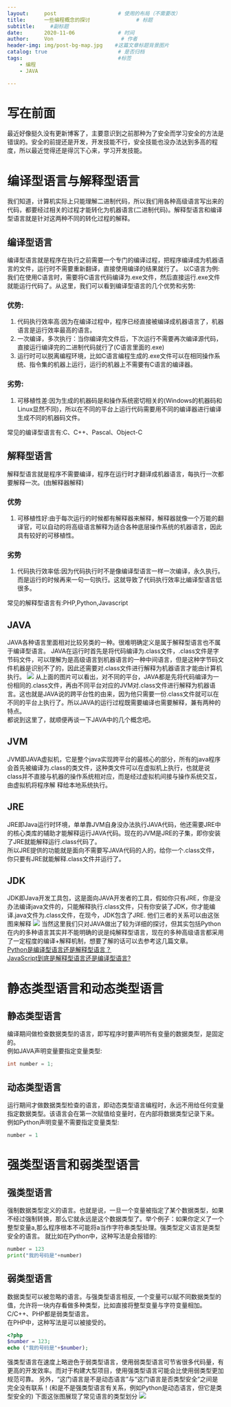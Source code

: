 ```yaml
---
layout:     post                    # 使用的布局（不需要改）
title:      一些编程概念的探讨               # 标题 
subtitle:     #副标题
date:       2020-11-06              # 时间
author:     Von                      # 作者
header-img: img/post-bg-map.jpg    #这篇文章标题背景图片
catalog: true                       # 是否归档
tags:                               #标签
    - 编程
    - JAVA

---
```

# 写在前面
最近好像挺久没有更新博客了，主要意识到之前那种为了安全而学习安全的方法是错误的。安全的前提还是开发，开发技能不行，安全技能也没办法达到多高的程度，所以最近觉得还是得沉下心来，学习开发技能。 
# 编译型语言与解释型语言 
我们知道，计算机实际上只能理解二进制代码，所以我们用各种高级语言写出来的代码，都要经过相关的过程才能转化为机器语言(二进制代码)。解释型语言和编译型语言就是针对这两种不同的转化过程的解释。
## 编译型语言
编译型语言就是程序在执行之前需要一个专门的编译过程，把程序编译成为机器语言的文件，运行时不需要重新翻译，直接使用编译的结果就行了。
以C语言为例:我们在使用C语言时，需要将C语言代码编译为.exe文件，然后直接运行.exe文件就能运行代码了。从这里，我们可以看到编译型语言的几个优势和劣势:
### 优势:
1. 代码执行效率高:因为在编译过程中，程序已经直接被编译成机器语言了，机器语言是运行效率最高的语言。
2. 一次编译，多次执行：当你编译完文件后，下次运行不需要再次编译源代码，直接运行编译完的二进制代码就行了(C语言里面的.exe)
3. 运行时可以脱离编程环境，比如C语言编程生成的.exe文件可以在相同操作系统、指令集的机器上运行，运行的机器上不需要有C语言的编译器。
### 劣势:
1. 可移植性差:因为生成的机器码是和操作系统密切相关的(Windows的机器码和Linux显然不同)，所以在不同的平台上运行代码需要用不同的编译器进行编译生成不同的机器码文件。

常见的编译型语言有:C、C++、Pascal、Object-C
## 解释型语言
解释型语言就是程序不需要编译，程序在运行时才翻译成机器语言，每执行一次都要解释一次。(由解释器解释)
### 优势
1. 可移植性好:由于每次运行的时候都有解释器来解释，解释器就像一个万能的翻译官，可以自动的将高级语言解释为适合各种底层操作系统的机器语言，因此具有较好的可移植性。
### 劣势
1. 代码执行效率低:因为代码执行时不是像编译型语言一样一次编译，永久执行。而是运行的时候再来一句一句执行。这就导致了代码执行效率比编译型语言低很多。
   
常见的解释型语言有:PHP,Python,Javascript
## JAVA
JAVA各种语言里面相对比较另类的一种。很难明确定义是属于解释型语言也不属于编译型语言。
JAVA在运行时首先是将代码编译为.class文件，.class文件是字节码文件，可以理解为是高级语言到机器语言的一种中间语言，但是这种字节码文件机器是识别不了的，因此还需要对.class文件进行解释为机器语言才能由计算机执行。
![](/blog_image/compile-1.png)
从上面的图片可以看出，对不同的平台，JAVA都是先将代码编译为一份相同的.class文件，再由不同平台对应的JVM对.class文件进行解释为机器语言。这也就是JAVA说的跨平台性的由来，因为他只需要一份.class文件就可以在不同的平台上执行了。所以JAVA的运行过程既需要编译也需要解释，兼有两种的特点。  
都说到这里了，就顺便再谈一下JAVA中的几个概念吧。
## JVM
JVM即JAVA虚拟机，它是整个java实现跨平台的最核心的部分，所有的java程序会首先被编译为.class的类文件，这种类文件可以在虚拟机上执行，也就是说class并不直接与机器的操作系统相对应，而是经过虚拟机间接与操作系统交互，由虚拟机将程序解 释给本地系统执行。
## JRE
JRE即Java运行时环境，单单靠JVM自身没办法执行JAVA代码，他还需要JRE中的核心类库的辅助才能解释运行JAVA代码。现在的JVM是JRE的子集，即你安装了JRE就能解释运行.class代码了。  
所以JRE提供的功能就是面向不需要写JAVA代码的人的，给你一个.class文件，你只要有JRE就能解释.class文件并运行了。
## JDK
JDK即Java开发工具包，这是面向JAVA开发者的工具，假如你只有JRE，你是没办法编译java文件的，只能解释执行.class文件，只有你安装了JDK，你才能编译.java文件为.class文件，在现今，JDK包含了JRE.
他们三者的关系可以由这张图来解释
![](/blog_image/compile-2.png)
当然这里我们只对JAVA做出了较为详细的探讨，但其实包括Python在内的多种语言其实并不能明确的说是纯解释型语言，现在的多种高级语言都采用了一定程度的编译+解释机制，想要了解的话可以去参考这几篇文章。  
[Python是编译型语言还是解释型语言？](https://zhuanlan.zhihu.com/p/146906080)    
[JavaScript到底是解释型语言还是编译型语言?](https://segmentfault.com/a/1190000013126460)

# 静态类型语言和动态类型语言
## 静态类型语言
编译期间做检查数据类型的语言，即写程序时要声明所有变量的数据类型，是固定的。  
例如JAVA声明变量要指定变量类型:
``` java
int number = 1;
```
## 动态类型语言
运行期间才做数据类型检查的语言，即动态类型语言编程时，永远不用给任何变量指定数据类型。该语言会在第一次赋值给变量时，在内部将数据类型记录下来。  
例如Python声明变量不需要指定变量类型:
``` python
number = 1
```
# 强类型语言和弱类型语言
## 强类型语言
强制数据类型定义的语言。也就是说，一旦一个变量被指定了某个数据类型，如果不经过强制转换，那么它就永远是这个数据类型了。举个例子：如果你定义了一个整型变量a,那么程序根本不可能将a当作字符串类型处理。强类型定义语言是类型安全的语言。
就比如在Python中，这种写法是会报错的:
```python
number = 123
print("我的号码是"+number)
```
## 弱类型语言
数据类型可以被忽略的语言。与强类型语言相反, 一个变量可以赋不同数据类型的值，允许将一块内存看做多种类型，比如直接将整型变量与字符变量相加。C/C++、PHP都是弱类型语言。  
在PHP中，这种写法是可以被接受的。
``` php
<?php
$number = 123;
echo ("我的号码是"+$number);
```
强类型语言在速度上略逊色于弱类型语言，使用弱类型语言可节省很多代码量，有更高的开发效率。而对于构建大型项目，使用强类型语言可能会比使用弱类型更加规范可靠。
另外，“这门语言是不是动态语言”与“这门语言是否类型安全”之间是完全没有联系！(和是不是强类型语言有关系，例如Python是动态语言，但它是类型安全的)
下面这张图展现了常见语言的类型划分
![](/blog_image/compile-3.png)

